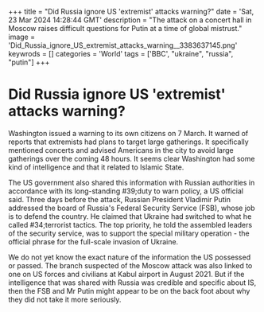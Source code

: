 +++
title = "Did Russia ignore US 'extremist' attacks warning?"
date = 'Sat, 23 Mar 2024 14:28:44 GMT'
description = "The attack on a concert hall in Moscow raises difficult questions for Putin at a time of global mistrust."
image = 'Did_Russia_ignore_US_extremist_attacks_warning__3383637145.png'
keywrods =  []
categories = 'World'
tags = ['BBC', "ukraine", "russia", "putin"]
+++

# Did Russia ignore US 'extremist' attacks warning?

Washington issued a warning to its own citizens on 7 March.
It warned of reports that extremists had plans to target large gatherings.
It specifically mentioned concerts and advised Americans in the city to avoid large gatherings over the coming 48 hours.
It seems clear Washington had some kind of intelligence and that it related to Islamic State.

The US government also shared this information with Russian authorities in accordance with its long-standing <bb>#39;duty to warn policy, a US official said.
Three days before the attack, Russian President Vladimir Putin addressed the board of Russia's Federal Security Service (FSB), whose job is to defend the country.
He claimed that Ukraine had switched to what he called <bb>#34;terrorist tactics.
The top priority, he told the assembled leaders of the security service, was to support the special military operation - the official phrase for the full-scale invasion of Ukraine.

We do not yet know the exact nature of the information the US possessed or passed.
The branch suspected of the Moscow attack was also linked to one on US forces and civilians at Kabul airport in August 2021.
But if the intelligence that was shared with Russia was credible and specific about IS, then the FSB and Mr Putin might appear to be on the back foot about why they did not take it more seriously.


